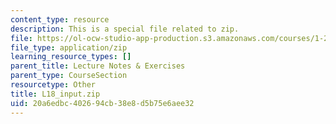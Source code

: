 ```yaml
---
content_type: resource
description: This is a special file related to zip.
file: https://ol-ocw-studio-app-production.s3.amazonaws.com/courses/1-264j-database-internet-and-systems-integration-technologies-fall-2013/20a6edbc402694cb38e8d5b75e6aee32_L18_input.zip
file_type: application/zip
learning_resource_types: []
parent_title: Lecture Notes & Exercises
parent_type: CourseSection
resourcetype: Other
title: L18_input.zip
uid: 20a6edbc-4026-94cb-38e8-d5b75e6aee32
---
```

